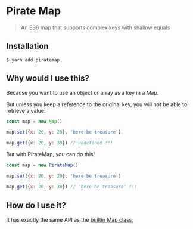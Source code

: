 # Pirate Map

> An ES6 map that supports complex keys with shallow equals

## Installation

```
$ yarn add piratemap
```

## Why would I use this?

Because you want to use an object or array as a key in a Map.

But unless you keep a reference to the original key, you will not be able to
retrieve a value.

```javascript
const map = new Map()

map.set({x: 20, y: 20}, 'here be treasure')

map.get({x: 20, y: 30}) // undefined !!!
```

But with PirateMap, you can do this!

```javascript
const map = new PirateMap()

map.set({x: 20, y: 20}, 'here be treasure')

map.get({x: 20, y: 30}) // 'here be treasure' !!!
```

## How do I use it?

It has exactly the same API as the [builtin Map class.](https://developer.mozilla.org/en/docs/Web/JavaScript/Reference/Global_Objects/Map)
